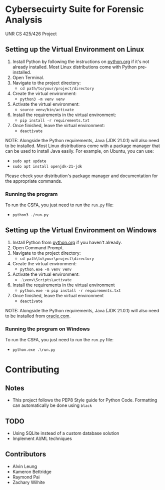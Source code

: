 # Cybersecuirty Suite for Forensic Analysis
UNR CS 425/426 Project

## Setting up the Virtual Environment on Linux
1. Install Python by following the instructions on [python.org](https://www.python.org/) if it's not already installed. Most Linux distributions come with Python pre-installed.
2. Open Terminal.
3. Navigate to the project directory:
    - `cd path/to/your/project/directory`
4. Create the virtual environment:
    - `python3 -m venv venv`
5. Activate the virtual environment:
    - `source venv/bin/activate`
6. Install the requirements in the virtual environment:
    - `pip install -r requirements.txt`
7. Once finished, leave the virtual environment:
    - `deactivate`

NOTE: Alongside the Python requirements, Java (JDK 21.0.1) will also need to be installed. Most Linux distributions come with a package manager that can be used to install Java easily. For example, on Ubuntu, you can use:
- `sudo apt update`
- `sudo apt install openjdk-21-jdk`

Please check your distribution's package manager and documentation for the appropriate commands.

### Running the program
To run the CSFA, you just need to run the `run.py` file:
- `python3 ./run.py`

## Setting up the Virtual Environment on Windows
1. Install Python from [python.org](https://www.python.org/) if you haven't already.
2. Open Command Prompt.
3. Navigate to the project directory:
    - `cd path\to\your\project\directory`
4. Create the virtual environment:
    - `python.exe -m venv venv`
5. Activate the virtual environment:
    - `.\venv\Scripts\activate`
6. Install the requirements in the virtual environment
    - `python.exe -m pip install -r requirements.txt`
7. Once finished, leave the virtual environment
    - `deactivate`

NOTE: Alongside the Python requirements, Java (JDK 21.0.1) will also need to be installed from [oracle.com](https://www.oracle.com/java/technologies/downloads/#jdk21-windows).

### Running the program on Windows
To run the CSFA, you just need to run the `run.py` file:
- `python.exe .\run.py`

# Contributing
## Notes
- This project follows the PEP8 Style guide for Python Code. Formatting can automatically be done using `black`

## TODO
- Using SQLite instead of a custom database solution
- Implement AI/ML techniques

## Contributors
- Alvin Leung
- Kameron Bettridge
- Raymond Pai
- Zachary Wilhite
